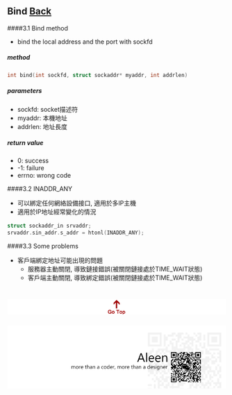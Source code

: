 ## Bind [Back](./../Coding.md)

####3.1 Bind method
- bind the local address and the port with sockfd

##### method

```c
int bind(int sockfd, struct sockaddr* myaddr, int addrlen)
```

##### parameters
- sockfd: socket描述符
- myaddr: 本機地址
- addrlen: 地址長度

##### return value
- 0: success
- -1: failure
- errno: wrong code

####3.2 INADDR_ANY
- 可以綁定任何網絡設備接口, 適用於多IP主機
- 適用於IP地址經常變化的情況

```c
struct sockaddr_in srvaddr;
srvaddr.sin_addr.s_addr = htonl(INADDR_ANY);
```

####3.3 Some problems 
- 客戶端綁定地址可能出現的問題
	- 服務器主動關閉, 導致鏈接錯誤(被關閉鏈接處於TIME_WAIT狀態)
	- 客戶端主動關閉, 導致綁定錯誤(被關閉鏈接處於TIME_WAIT狀態)

<a href="#" style="left:200px;"><img src="./../../../pic/gotop.png"></a>
=====
<a href="http://aleen42.github.io/" target="_blank" ><img src="./../../../pic/tail.gif"></a>
